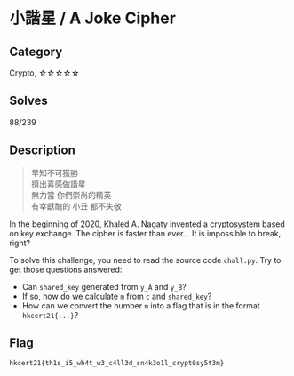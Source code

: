 小諧星 / A Joke Cipher
===

## Category

Crypto, ☆☆☆☆☆

## Solves

88/239

## Description

> 早知不可獲勝  
> 擠出喜感做諧星  
> 無力當 你們崇尚的精英  
> 有幸獻醜的 小丑 都不失敬  

In the beginning of 2020, Khaled A. Nagaty invented a cryptosystem based on key exchange. The cipher is faster than ever... It is impossible to break, right?

To solve this challenge, you need to read the source code `chall.py`. Try to get those questions answered:

- Can `shared_key` generated from `y_A` and `y_B`?
- If so, how do we calculate `m` from `c` and `shared_key`?
- How can we convert the number `m` into a flag that is in the format `hkcert21{...}`?

## Flag

`hkcert21{th1s_i5_wh4t_w3_c4ll3d_sn4k3o1l_crypt0sy5t3m}`